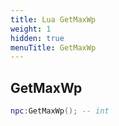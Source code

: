 ```yaml
---
title: Lua GetMaxWp
weight: 1
hidden: true
menuTitle: GetMaxWp
---
```

## GetMaxWp
```lua
npc:GetMaxWp(); -- int
```